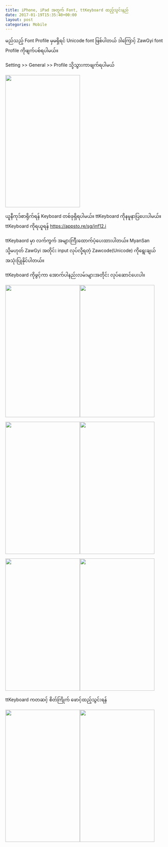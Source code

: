 ```yaml
---
title: iPhone, iPad အတွက် Font, ttKeyboard ထည့်သွင်းနည်
date: 2017-01-19T15:35:40+00:00
layout: post
categories: Mobile
---
```

မည်သည့် Font Profile မှမရှိရင် Unicode font ဖြစ်ပါတယ် ဒါကြောင့် ZawGyi font Profile ကိုဖျက်ပစ်ရပါမယ်။

Setting >> General >> Profile သို့သွားကာဖျက်ရပါမယ်

<img loading="lazy" class="alignnone wp-image-5168" src="http://localhost/wordpress/wp-content/uploads/2017/01/WhatsApp-Image-2019-08-03-at-3.05.04-PM.jpeg" alt="" width="232" height="412" srcset="http://localhost/wordpress/wp-content/uploads/2017/01/WhatsApp-Image-2019-08-03-at-3.05.04-PM.jpeg 720w, http://localhost/wordpress/wp-content/uploads/2017/01/WhatsApp-Image-2019-08-03-at-3.05.04-PM-169x300.jpeg 169w, http://localhost/wordpress/wp-content/uploads/2017/01/WhatsApp-Image-2019-08-03-at-3.05.04-PM-576x1024.jpeg 576w" sizes="(max-width: 232px) 100vw, 232px" /> 

<p class="p2">
  ယူနီကုဒ်စာရိုက်ရန် Keyboard တစ်ခုရှိရပါမယ်။ ttKeyboard ကိုနမူနာပြပေးပါမယ်။ ttKeyboard ကိုရယူရန် <span class="s3"><a href="https://appsto.re/sg/inf12.i">https://appsto.re/sg/inf12.i</a></span>
</p>

ttKeybaord မှာ လက်ကွက် အများကြီးထောက်ပံ့ပေးထားပါတယ်။ MyanSan သို့မဟုတ် ZawGyi အတိုင်း input လုပ်လို့ရတဲ့ Zawcode(Unicode) ကိုရွေးချယ်အသုံးပြုနိုင်ပါတယ်။

ttKeyboard ကိုဖွင့်ကာ အောက်ပါနည်းလမ်းများအတိုင်း လုပ်ဆောင်ပေးပါ။

<img loading="lazy" class="alignnone wp-image-5169" src="http://localhost/wordpress/wp-content/uploads/2017/01/ttkeyboard.jpg" alt="" width="232" height="412" srcset="http://localhost/wordpress/wp-content/uploads/2017/01/ttkeyboard.jpg 720w, http://localhost/wordpress/wp-content/uploads/2017/01/ttkeyboard-169x300.jpg 169w, http://localhost/wordpress/wp-content/uploads/2017/01/ttkeyboard-576x1024.jpg 576w" sizes="(max-width: 232px) 100vw, 232px" /><img loading="lazy" class="alignnone wp-image-5170" src="http://localhost/wordpress/wp-content/uploads/2017/01/ttkeyboard1.jpg" alt="" width="232" height="412" srcset="http://localhost/wordpress/wp-content/uploads/2017/01/ttkeyboard1.jpg 720w, http://localhost/wordpress/wp-content/uploads/2017/01/ttkeyboard1-169x300.jpg 169w, http://localhost/wordpress/wp-content/uploads/2017/01/ttkeyboard1-576x1024.jpg 576w" sizes="(max-width: 232px) 100vw, 232px" /> 

<img loading="lazy" class="alignnone wp-image-5171" src="http://localhost/wordpress/wp-content/uploads/2017/01/ttkeyboard2.jpg" alt="" width="232" height="412" srcset="http://localhost/wordpress/wp-content/uploads/2017/01/ttkeyboard2.jpg 720w, http://localhost/wordpress/wp-content/uploads/2017/01/ttkeyboard2-169x300.jpg 169w, http://localhost/wordpress/wp-content/uploads/2017/01/ttkeyboard2-576x1024.jpg 576w" sizes="(max-width: 232px) 100vw, 232px" /><img loading="lazy" class="alignnone wp-image-5172" src="http://localhost/wordpress/wp-content/uploads/2017/01/ttkeyboard3.jpg" alt="" width="232" height="412" srcset="http://localhost/wordpress/wp-content/uploads/2017/01/ttkeyboard3.jpg 720w, http://localhost/wordpress/wp-content/uploads/2017/01/ttkeyboard3-169x300.jpg 169w, http://localhost/wordpress/wp-content/uploads/2017/01/ttkeyboard3-576x1024.jpg 576w" sizes="(max-width: 232px) 100vw, 232px" /> 

<img loading="lazy" class="alignnone wp-image-5173" src="http://localhost/wordpress/wp-content/uploads/2017/01/ttkeyboard4.jpg" alt="" width="232" height="412" srcset="http://localhost/wordpress/wp-content/uploads/2017/01/ttkeyboard4.jpg 720w, http://localhost/wordpress/wp-content/uploads/2017/01/ttkeyboard4-169x300.jpg 169w, http://localhost/wordpress/wp-content/uploads/2017/01/ttkeyboard4-576x1024.jpg 576w" sizes="(max-width: 232px) 100vw, 232px" /><img loading="lazy" class="alignnone wp-image-5174" src="http://localhost/wordpress/wp-content/uploads/2017/01/WhatsApp-Image-2019-08-03-at-3.03.30-PM.jpeg" alt="" width="232" height="412" srcset="http://localhost/wordpress/wp-content/uploads/2017/01/WhatsApp-Image-2019-08-03-at-3.03.30-PM.jpeg 720w, http://localhost/wordpress/wp-content/uploads/2017/01/WhatsApp-Image-2019-08-03-at-3.03.30-PM-169x300.jpeg 169w, http://localhost/wordpress/wp-content/uploads/2017/01/WhatsApp-Image-2019-08-03-at-3.03.30-PM-576x1024.jpeg 576w" sizes="(max-width: 232px) 100vw, 232px" /> 

ttKeyboard ကတဆင့် စိတ်ကြိုက် ဖောင့်ထည့်သွင်းရန်

<img loading="lazy" class="alignnone  wp-image-5175" src="http://localhost/wordpress/wp-content/uploads/2017/01/ttFont.jpg" alt="" width="232" height="412" srcset="http://localhost/wordpress/wp-content/uploads/2017/01/ttFont.jpg 720w, http://localhost/wordpress/wp-content/uploads/2017/01/ttFont-169x300.jpg 169w, http://localhost/wordpress/wp-content/uploads/2017/01/ttFont-576x1024.jpg 576w" sizes="(max-width: 232px) 100vw, 232px" /><img loading="lazy" class="alignnone  wp-image-5176" src="http://localhost/wordpress/wp-content/uploads/2017/01/WhatsApp-Image-2019-08-03-at-3.05.12-PM.jpeg" alt="" width="232" height="412" srcset="http://localhost/wordpress/wp-content/uploads/2017/01/WhatsApp-Image-2019-08-03-at-3.05.12-PM.jpeg 720w, http://localhost/wordpress/wp-content/uploads/2017/01/WhatsApp-Image-2019-08-03-at-3.05.12-PM-169x300.jpeg 169w, http://localhost/wordpress/wp-content/uploads/2017/01/WhatsApp-Image-2019-08-03-at-3.05.12-PM-576x1024.jpeg 576w" sizes="(max-width: 232px) 100vw, 232px" />